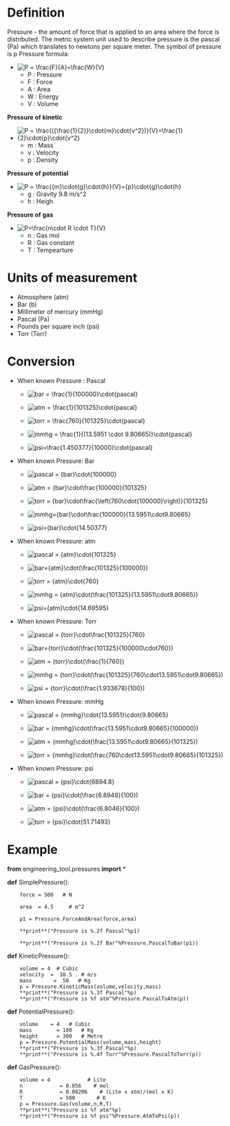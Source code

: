 # Definition
Pressure - the amount of force that is applied to an area where the force is distributed. The metric system unit used to describe pressure is the pascal (Pa) which translates to newtons per square meter. The symbol of pressure is p
Pressure formula:

- ![P = \frac{F}{A}=\frac{W}{V}](https://latex.codecogs.com/svg.latex?P%20=%20\frac{F}{A}=\frac{W}{V})
    - P : Pressure
    - F  : Force
    - A : Area
    - W : Energy
    - V : Volume
	
**Pressure of kinetic**
- ![P = \frac{({\frac{1}{2}}\cdot{m}\cdot{v^2})}{V}=\frac{1}{2}\cdot{p}\cdot{v^2}](https://latex.codecogs.com/svg.latex?P%20=%20\frac{({\frac{1}{2}}\cdot{m}\cdot{v^2})}{V}=\frac{1}{2}\cdot{p}\cdot{v^2})
    - m : Mass
    - v : Velocity
    - p : Density
	
**Pressure of potential**
- ![P = \frac{{m}\cdot{g}\cdot{h}}{V}={p}\cdot{g}\cdot{h}](https://latex.codecogs.com/svg.latex?P%20=%20\frac{{m}\cdot{g}\cdot{h}}{V}={p}\cdot{g}\cdot{h})
    - g  : Gravity 9.8 m/s^2
    - h  : Heigh

**Pressure of gas**
- ![P=\frac{n\cdot R \cdot T}{V}](https://latex.codecogs.com/svg.latex?P=\frac{n\cdot%20R%20\cdot%20T}{V})
	- n : Gas mol
	- R : Gas constant
	- T : Tempearture

# Units of measurement
- Atmosphere (atm) 
- Bar (b) 
- Millimeter of mercury (mmHg)  
- Pascal (Pa)
- Pounds per square inch (psi)
- Torr (Torr)

# Conversion
- When known Pressure : Pascal
    - ![bar = \frac{1}{100000}\cdot{pascal}](https://latex.codecogs.com/svg.latex?bar%20=%20\frac{1}{100000}\cdot{pascal})

    - ![atm = \frac{1}{101325}\cdot{pascal}](https://latex.codecogs.com/svg.latex?atm%20=%20\frac{1}{101325}\cdot{pascal})

    - ![torr = \frac{760}{101325}\cdot{pascal}](https://latex.codecogs.com/svg.latex?torr%20=%20\frac{760}{101325}\cdot{pascal})

    - ![mmhg = \frac{1}{(13.5951 \cdot 9.80665)}\cdot{pascal}](https://latex.codecogs.com/svg.latex?mmhg%20=%20\frac{1}{(13.5951%20\cdot%209.80665)}\cdot{pascal})

    - ![psi=\frac{1.450377}{10000}\cdot{pascal}](https://latex.codecogs.com/svg.latex?psi=\frac{1.450377}{10000}\cdot{pascal})	
- When known Pressure: Bar
    - ![pascal = {bar}\cdot{100000}](https://latex.codecogs.com/svg.latex?pascal%20=%20{bar}\cdot{100000})

    - ![atm     = {bar}\cdot\frac{100000}{101325}](https://latex.codecogs.com/svg.latex?atm%20=%20{bar}\cdot\frac{100000}{101325})

    - ![torr = {bar}\cdot\frac{\left(760\cdot{100000}\right)}{101325}](https://latex.codecogs.com/svg.latex?torr%20=%20{bar}\cdot\frac{\left(760\cdot{100000}\right)}{101325})

    - ![mmhg={bar}\cdot\frac{100000}{13.5951\cdot9.80665}](https://latex.codecogs.com/svg.latex?mmhg={bar}\cdot\frac{100000}{13.5951\cdot9.80665})

    - ![psi={bar}\cdot{14.50377}](https://latex.codecogs.com/svg.latex?psi={bar}\cdot{14.50377})

- When known Pressure: atm
    - ![pascal = {atm}\cdot{101325}](https://latex.codecogs.com/svg.latex?pascal%20=%20{atm}\cdot{101325})

    - ![bar={atm}\cdot(\frac{101325}{100000})](https://latex.codecogs.com/svg.latex?bar={atm}\cdot(\frac{101325}{100000}))

    - ![torr = {atm}\cdot{760}](https://latex.codecogs.com/svg.latex?torr%20=%20{atm}\cdot{760})

    - ![mmhg = {atm}\cdot(\frac{101325}{13.5951\cdot9.80665})](https://latex.codecogs.com/svg.latex?mmhg%20=%20{atm}\cdot(\frac{101325}{13.5951\cdot9.80665}))

    - ![psi={atm}\cdot{14.69595}](https://latex.codecogs.com/svg.latex?psi={atm}\cdot{14.69595})
- When known Pressure: Torr
    - ![pascal = {torr}\cdot\frac{101325}{760}](https://latex.codecogs.com/svg.latex?pascal%20=%20{torr}\cdot\frac{101325}{760})

    - ![bar={torr}\cdot(\frac{101325}{100000\cdot760})](https://latex.codecogs.com/svg.latex?bar={torr}\cdot(\frac{101325}{100000\cdot760}))

    - ![atm = {torr}\cdot(\frac{1}{760})](https://latex.codecogs.com/svg.latex?atm%20=%20{torr}\cdot(\frac{1}{760}))

    - ![mmhg = {torr}\cdot(\frac{101325}{760\cdot13.5951\cdot9.80665})](https://latex.codecogs.com/svg.latex?mmhg%20=%20{torr}\cdot(\frac{101325}{760\cdot13.5951\cdot9.80665}))

    - ![psi = {torr}\cdot(\frac{1.933678}{100})](https://latex.codecogs.com/svg.latex?psi%20=%20{torr}\cdot(\frac{1.933678}{100}))
- When known Pressure: mmHg
    - ![pascal = {mmhg}\cdot{13.5951}\cdot{9.80665}](https://latex.codecogs.com/svg.latex?pascal%20=%20{mmhg}\cdot{13.5951}\cdot{9.80665})

    - ![bar = {mmhg}\cdot(\frac{13.5951\cdot9.80665}{100000})](https://latex.codecogs.com/svg.latex?bar%20=%20{mmhg}\cdot(\frac{13.5951\cdot9.80665}{100000}))

    - ![atm = {mmhg}\cdot(\frac{13.5951\cdot9.80665}{101325})](https://latex.codecogs.com/svg.latex?atm%20=%20{mmhg}\cdot(\frac{13.5951\cdot9.80665}{101325}))

    - ![torr = {mmhg}\cdot(\frac{760\cdot13.5951\cdot9.80665}{101325})](https://latex.codecogs.com/svg.latex?torr%20=%20{mmhg}\cdot(\frac{760\cdot13.5951\cdot9.80665}{101325}))
- When known Pressure: psi
    - ![pascal = {psi}\cdot{6894.8}](https://latex.codecogs.com/svg.latex?pascal%20=%20{psi}\cdot{6894.8})

    - ![bar = {psi}\cdot(\frac{6.8948}{100})](https://latex.codecogs.com/svg.latex?bar%20=%20{psi}\cdot(\frac{6.8948}{100}))

    - ![atm = {psi}\cdot(\frac{6.8046}{100})](https://latex.codecogs.com/svg.latex?atm%20=%20{psi}\cdot(\frac{6.8046}{100}))

    - ![torr = {psi}\cdot{51.71493}](https://latex.codecogs.com/svg.latex?torr%20=%20{psi}\cdot{51.71493})

# Example

**from** engineering_tool.pressures **import** *

**def** SimplePressure():

        force = 500   # N

		area  = 4.5     # m^2

		p1 = Pressure.ForceAndArea(force,area)

		**print**("Pressure is %.2f Pascal"%p1)

		**print**("Pressure is %.2f Bar"%Pressure.PascalToBar(p1))

**def** KineticPressure():

		volume = 4  # Cubic
		velocity  =  10.5 . # m/s
		mass       =  50   # Kg
		p = Pressure.KineticMass(volume,velocity,mass)
		**print**("Pressure is %.3f Pascal"%p)
		**print**("Pressure is %f atm"%Pressure.PascalToAtm(p))

**def** PotentialPressure():

		volume    = 4   # Cubic
		mass        = 100   # Kg
		height      = 300   # Metre
		p = Pressure.PotentialMass(volume,mass,height)
		**print**("Pressure is %.3f Pascal"%p)
		**print**("Pressure is %.4f Torr"%Pressure.PascalToTorr(p))
	
**def** GasPressure():

		volume = 4            # Lite
		n            = 0.056    # mol		
		R            = 0.08206    # (Lite x atm)/(mol x K)
		T            = 500       # K
		p = Pressure.Gas(volume,n,R,T)
		**print**("Pressure is %f atm"%p)
		**print**("Pressure is %f psi"%Pressure.AtmToPsi(p))


